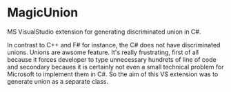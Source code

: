 # MagicUnion
MS VisualStudio extension for generating discriminated union in C#.

In contrast to C++ and F# for instance, the C# does not have discriminated unions. Unions are awsome feature. It's really frustrating, first of all because it forces developer to type unnecessary hundrets of line of code and secondary becaues it is certainly not even a small technical problem for Microsoft to implement them in C#. So the aim of this VS extension was to generate union as a separate class.


